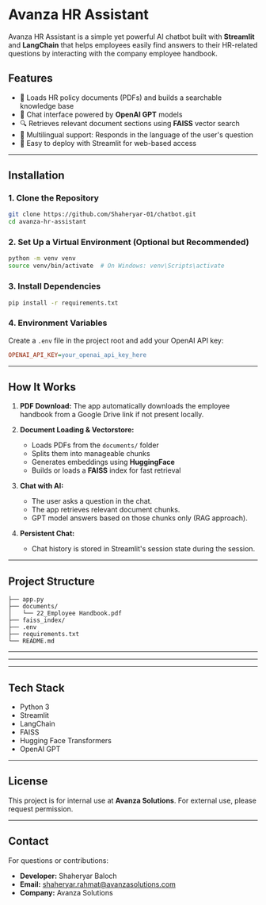 # Avanza HR Assistant

Avanza HR Assistant is a simple yet powerful AI chatbot built with **Streamlit** and **LangChain** that helps employees easily find answers to their HR-related questions by interacting with the company employee handbook.

## Features

* 📄 Loads HR policy documents (PDFs) and builds a searchable knowledge base
* 🤖 Chat interface powered by **OpenAI GPT** models
* 🔍 Retrieves relevant document sections using **FAISS** vector search
* 🔎 Multilingual support: Responds in the language of the user's question
* 📱 Easy to deploy with Streamlit for web-based access

---

## Installation

### 1. Clone the Repository

```bash
git clone https://github.com/Shaheryar-01/chatbot.git
cd avanza-hr-assistant
```

### 2. Set Up a Virtual Environment (Optional but Recommended)

```bash
python -m venv venv
source venv/bin/activate  # On Windows: venv\Scripts\activate
```

### 3. Install Dependencies

```bash
pip install -r requirements.txt
```

### 4. Environment Variables

Create a `.env` file in the project root and add your OpenAI API key:

```ini
OPENAI_API_KEY=your_openai_api_key_here
```

---

## How It Works

1. **PDF Download:** The app automatically downloads the employee handbook from a Google Drive link if not present locally.

2. **Document Loading & Vectorstore:**

   * Loads PDFs from the `documents/` folder
   * Splits them into manageable chunks
   * Generates embeddings using **HuggingFace**
   * Builds or loads a **FAISS** index for fast retrieval

3. **Chat with AI:**

   * The user asks a question in the chat.
   * The app retrieves relevant document chunks.
   * GPT model answers based on those chunks only (RAG approach).

4. **Persistent Chat:**

   * Chat history is stored in Streamlit's session state during the session.

---

## Project Structure

```
├── app.py
├── documents/
│   └── 22_Employee Handbook.pdf
├── faiss_index/
├── .env
├── requirements.txt
└── README.md
```

---

---

---

## Tech Stack

* Python 3
* Streamlit
* LangChain
* FAISS
* Hugging Face Transformers
* OpenAI GPT

---

## License

This project is for internal use at **Avanza Solutions**. For external use, please request permission.

---

## Contact

For questions or contributions:

* **Developer:** Shaheryar Baloch
* **Email:** [shaheryar.rahmat@avanzasolutions.com](mailto:shaheryar.rahmat@avanzasolutions.com)
* **Company:** Avanza Solutions

